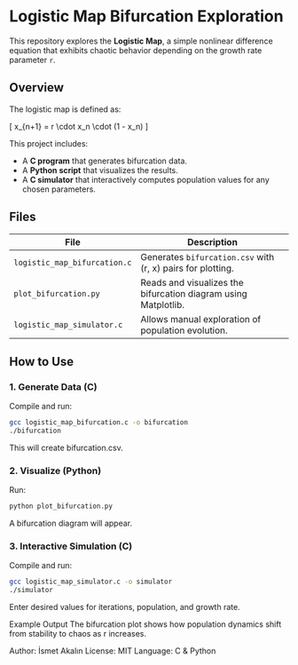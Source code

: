 # Logistic Map Bifurcation Exploration

This repository explores the **Logistic Map**, a simple nonlinear difference equation that exhibits chaotic behavior depending on the growth rate parameter `r`.

## Overview

The logistic map is defined as:

\[
x_{n+1} = r \cdot x_n \cdot (1 - x_n)
\]

This project includes:
- A **C program** that generates bifurcation data.
- A **Python script** that visualizes the results.
- A **C simulator** that interactively computes population values for any chosen parameters.

## Files

| File | Description |
|------|--------------|
| `logistic_map_bifurcation.c` | Generates `bifurcation.csv` with (r, x) pairs for plotting. |
| `plot_bifurcation.py` | Reads and visualizes the bifurcation diagram using Matplotlib. |
| `logistic_map_simulator.c` | Allows manual exploration of population evolution. |

## How to Use

### 1. Generate Data (C)
Compile and run:

```bash
gcc logistic_map_bifurcation.c -o bifurcation
./bifurcation
```
This will create bifurcation.csv.

### 2. Visualize (Python)
Run:
```bash
python plot_bifurcation.py
```
A bifurcation diagram will appear.

### 3. Interactive Simulation (C)
Compile and run:
```bash
gcc logistic_map_simulator.c -o simulator
./simulator
```
Enter desired values for iterations, population, and growth rate.

Example Output
The bifurcation plot shows how population dynamics shift from stability to chaos as r increases.

Author: İsmet Akalın
License: MIT
Language: C & Python
